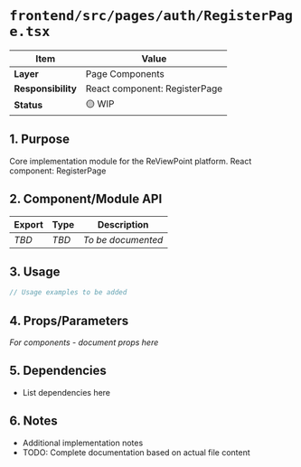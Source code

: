 # `frontend/src/pages/auth/RegisterPage.tsx`

| Item               | Value                                                              |
| ------------------ | ------------------------------------------------------------------ |
| **Layer**          | Page Components                                                           |
| **Responsibility** | React component: RegisterPage                                                   |
| **Status**         | 🟡 WIP                                                            |

## 1. Purpose

Core implementation module for the ReViewPoint platform. React component: RegisterPage

## 2. Component/Module API

| Export       | Type     | Description            |
| ------------ | -------- | ---------------------- |
| *TBD*        | *TBD*    | *To be documented*     |

## 3. Usage

```typescript
// Usage examples to be added
```

## 4. Props/Parameters

*For components - document props here*

## 5. Dependencies

- List dependencies here

## 6. Notes

- Additional implementation notes
- TODO: Complete documentation based on actual file content
